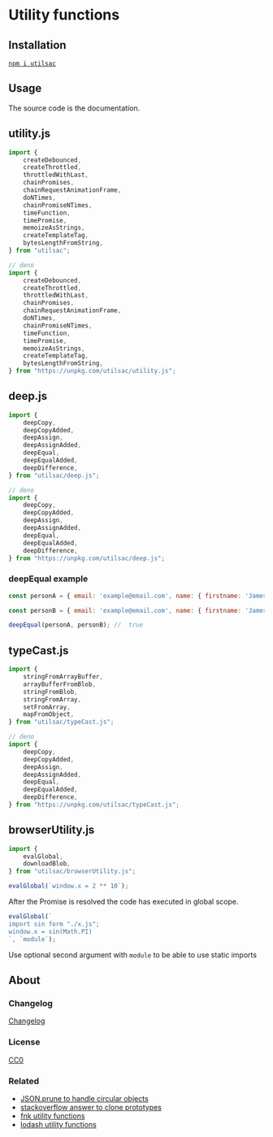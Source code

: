 # Utility functions

## Installation

[`npm i utilsac`](https://www.npmjs.com/package/utilsac)

## Usage

The source code is the documentation.

## utility.js

```js
import {
    createDebounced,
    createThrottled,
    throttledWithLast,
    chainPromises,
    chainRequestAnimationFrame,
    doNTimes,
    chainPromiseNTimes,
    timeFunction,
    timePromise,
    memoizeAsStrings,
    createTemplateTag,
    bytesLengthFromString,
} from "utilsac";

// deno
import {
    createDebounced,
    createThrottled,
    throttledWithLast,
    chainPromises,
    chainRequestAnimationFrame,
    doNTimes,
    chainPromiseNTimes,
    timeFunction,
    timePromise,
    memoizeAsStrings,
    createTemplateTag,
    bytesLengthFromString,
} from "https://unpkg.com/utilsac/utility.js";
```


## deep.js

```js
import {
    deepCopy,
    deepCopyAdded,
    deepAssign,
    deepAssignAdded,
    deepEqual,
    deepEqualAdded,
    deepDifference,
} from "utilsac/deep.js";

// deno
import {
    deepCopy,
    deepCopyAdded,
    deepAssign,
    deepAssignAdded,
    deepEqual,
    deepEqualAdded,
    deepDifference,
} from "https://unpkg.com/utilsac/deep.js";
```


### deepEqual example

```js 
const personA = { email: 'example@email.com', name: { firstname: 'James', lastname: 'William' }};

const personB = { email: 'example@email.com', name: { firstname: 'James', lastname: 'William' }};

deepEqual(personA, personB); //  true
```


## typeCast.js

```js
import {
    stringFromArrayBuffer,
    arrayBufferFromBlob,
    stringFromBlob,
    stringFromArray,
    setFromArray,
    mapFromObject,
} from "utilsac/typeCast.js";

// deno
import {
    deepCopy,
    deepCopyAdded,
    deepAssign,
    deepAssignAdded,
    deepEqual,
    deepEqualAdded,
    deepDifference,
} from "https://unpkg.com/utilsac/typeCast.js";
```


## browserUtility.js

```js
import { 
    evalGlobal,
    downloadBlob,
} from "utilsac/browserUtility.js";
```

```js
evalGlobal(`window.x = 2 ** 10`);
```

After the Promise is resolved the code has executed in global scope.


```js
evalGlobal(`
import sin form "./x.js";
window.x = sin(Math.PI)
`, `module`);
```

Use optional second argument with `module` to be able to use static imports




## About

### Changelog

[Changelog](./changelog.md)


### License

[CC0](./license.txt)

### Related

 * [JSON.prune to handle circular objects](https://github.com/Canop/JSON.prune)
 * [stackoverflow answer to clone prototypes](https://stackoverflow.com/questions/122102/what-is-the-most-efficient-way-to-deep-clone-an-object-in-javascript)
 * [fnk utility functions](https://github.com/seanohue/fnk)
 * [lodash utility functions](https://lodash.com/)
